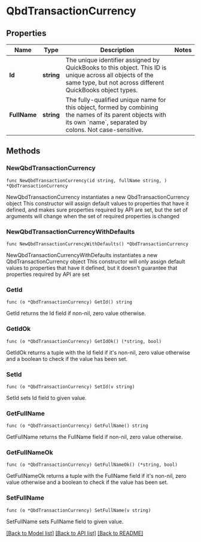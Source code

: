# QbdTransactionCurrency

## Properties

Name | Type | Description | Notes
------------ | ------------- | ------------- | -------------
**Id** | **string** | The unique identifier assigned by QuickBooks to this object. This ID is unique across all objects of the same type, but not across different QuickBooks object types. | 
**FullName** | **string** | The fully-qualified unique name for this object, formed by combining the names of its parent objects with its own &#x60;name&#x60;, separated by colons. Not case-sensitive. | 

## Methods

### NewQbdTransactionCurrency

`func NewQbdTransactionCurrency(id string, fullName string, ) *QbdTransactionCurrency`

NewQbdTransactionCurrency instantiates a new QbdTransactionCurrency object
This constructor will assign default values to properties that have it defined,
and makes sure properties required by API are set, but the set of arguments
will change when the set of required properties is changed

### NewQbdTransactionCurrencyWithDefaults

`func NewQbdTransactionCurrencyWithDefaults() *QbdTransactionCurrency`

NewQbdTransactionCurrencyWithDefaults instantiates a new QbdTransactionCurrency object
This constructor will only assign default values to properties that have it defined,
but it doesn't guarantee that properties required by API are set

### GetId

`func (o *QbdTransactionCurrency) GetId() string`

GetId returns the Id field if non-nil, zero value otherwise.

### GetIdOk

`func (o *QbdTransactionCurrency) GetIdOk() (*string, bool)`

GetIdOk returns a tuple with the Id field if it's non-nil, zero value otherwise
and a boolean to check if the value has been set.

### SetId

`func (o *QbdTransactionCurrency) SetId(v string)`

SetId sets Id field to given value.


### GetFullName

`func (o *QbdTransactionCurrency) GetFullName() string`

GetFullName returns the FullName field if non-nil, zero value otherwise.

### GetFullNameOk

`func (o *QbdTransactionCurrency) GetFullNameOk() (*string, bool)`

GetFullNameOk returns a tuple with the FullName field if it's non-nil, zero value otherwise
and a boolean to check if the value has been set.

### SetFullName

`func (o *QbdTransactionCurrency) SetFullName(v string)`

SetFullName sets FullName field to given value.



[[Back to Model list]](../README.md#documentation-for-models) [[Back to API list]](../README.md#documentation-for-api-endpoints) [[Back to README]](../README.md)


